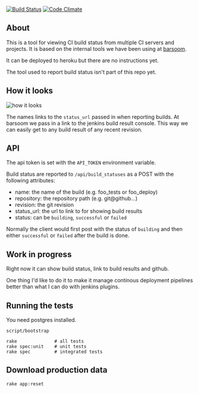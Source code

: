 [![Build Status](https://secure.travis-ci.org/joakimk/deployer.png)](http://travis-ci.org/joakimk/deployer)
[![Code Climate](https://codeclimate.com/badge.png)](https://codeclimate.com/github/joakimk/deployer)

## About

This is a tool for viewing CI build status from multiple CI servers and projects. It is based on the internal tools we have been using at [barsoom](http://barsoom.se).

It can be deployed to heroku but there are no instructions yet.

The tool used to report build status isn't part of this repo yet.

## How it looks

![how it looks](http://cl.ly/image/3t021A0n2d25/Screen%20Shot%202014-02-16%20at%201.10.25%20PM.png)

The names links to the `status_url` passed in when reporting builds. At barsoom we pass in a link to the jenkins build result console. This way we can easily get to any build result of any recent revision.

## API

The api token is set with the `API_TOKEN` environment variable.

Build status are reported to `/api/build_statuses` as a POST with the following attributes:

* name: the name of the build (e.g. foo_tests or foo_deploy)
* repository: the repository path (e.g. git@github...)
* revision: the git revision
* status_url: the url to link to for showing build results
* status: can be `building`, `successful` or `failed`

Normally the client would first post with the status of `building` and then either `successful` or `failed` after the build is done.

## Work in progress

Right now it can show build status, link to build results and github.

One thing I'd like to do it to make it manage continous deployment pipelines better than what I can do with jenkins plugins.

## Running the tests

You need postgres installed.

    script/bootstrap

    rake              # all tests
    rake spec:unit    # unit tests
    rake spec         # integrated tests

## Download production data

    rake app:reset
